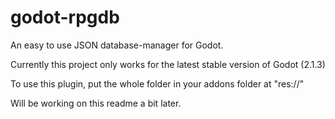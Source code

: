 # godot-rpgdb
An easy to use JSON database-manager for Godot.

Currently this project only works for the latest stable version of Godot (2.1.3)

To use this plugin, put the whole folder in your addons folder at "res://"

Will be working on this readme a bit later.
